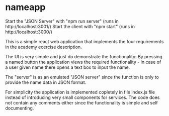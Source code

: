 # nameapp

Start the "JSON Server" with "npm run server" (runs in http://localhost:3001/)
Start the client with "npm start" (runs in http://localhost:3000/)

This is a simple react web application that implements the four requirements in
the academy ecercise description.

The UI is very simple and just do demonstrate the functionality: By pressing a named
button the application views the required functionality - in case of a user given
name there opens a text box to input the name.

The "server" is as an emulated "JSON server" since the function is only to provide
the name data in JSON format.

For simplicity the application is implemented copletely in file index.js file
instead of introducing very small components for services. The code does not contain
any comments either since the functionality is simple and self documenting.
